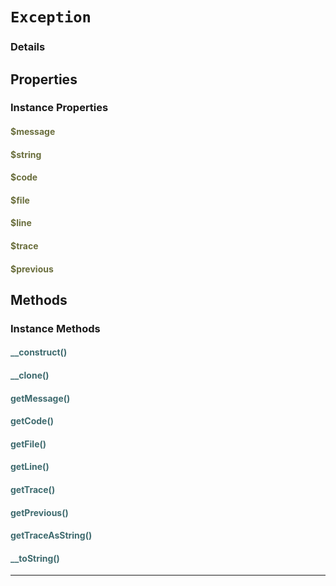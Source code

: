 # `Exception`



### Details




## Properties


### Instance Properties
#### <span style="color:#6a6e3d;">$message</span>

#### <span style="color:#6a6e3d;">$string</span>

#### <span style="color:#6a6e3d;">$code</span>

#### <span style="color:#6a6e3d;">$file</span>

#### <span style="color:#6a6e3d;">$line</span>

#### <span style="color:#6a6e3d;">$trace</span>

#### <span style="color:#6a6e3d;">$previous</span>



## Methods


### Instance Methods

#### <span style="color:#3e6a6e;">__construct()</span>


#### <span style="color:#3e6a6e;">__clone()</span>


#### <span style="color:#3e6a6e;">getMessage()</span>


#### <span style="color:#3e6a6e;">getCode()</span>


#### <span style="color:#3e6a6e;">getFile()</span>


#### <span style="color:#3e6a6e;">getLine()</span>


#### <span style="color:#3e6a6e;">getTrace()</span>


#### <span style="color:#3e6a6e;">getPrevious()</span>


#### <span style="color:#3e6a6e;">getTraceAsString()</span>


#### <span style="color:#3e6a6e;">__toString()</span>

<hr />


